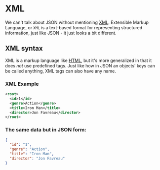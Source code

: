 # XML

We can't talk about JSON without mentioning [XML](https://en.wikipedia.org/wiki/XML#:~:text=Extensible%20Markup%20Language%20(XML)%20is,%2Dreadable%20and%20machine%2Dreadable.). Extensible Markup Language, or `XML` is a text-based format for representing structured information, just like JSON - it just looks a bit different.

## XML syntax

XML is a markup language like [HTML](https://en.wikipedia.org/wiki/HTML), but it's more generalized in that it does *not* use predefined tags. Just like how in JSON an objects' keys can be called anything, XML tags can also have any name.

### XML Example

```xml
<root>
  <id>1</id>
  <genre>Action</genre>
  <title>Iron Man</title>
  <director>Jon Favreau</director>
</root>
```

### The same data but in JSON form:

```json
{
  "id": "1",
  "genre": "Action",
  "title": "Iron Man",
  "director": "Jon Favreau"
}
```
